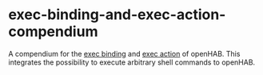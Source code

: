 # exec-binding-and-exec-action-compendium
A compendium for the [exec binding](https://www.openhab.org/addons/bindings/exec/) and [exec action](https://www.openhab.org/docs/configuration/actions.html#exec-actions) of openHAB. This integrates the possibility to execute arbitrary shell commands to openHAB.
